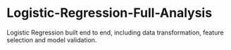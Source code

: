 # Logistic-Regression-Full-Analysis
Logistic Regression built end to end, including data transformation, feature selection and model validation.
